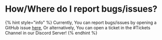 # How/Where do I report bugs/issues?

{% hint style="info" %}
Currently, You can report bugs/issues by opening a GitHub issue [here](https://github.com/ContinentalMC/Issue-Tracker), Or alternatively, You can open a ticket in the #Tickets Channel in our Discord Server!
{% endhint %}
